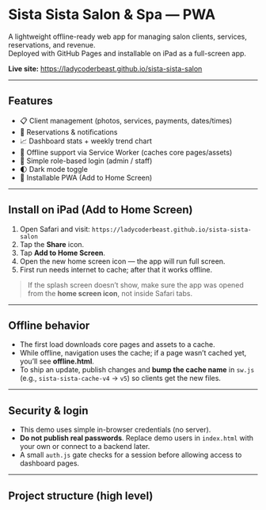 # Sista Sista Salon & Spa — PWA

A lightweight offline-ready web app for managing salon clients, services, reservations, and revenue.  
Deployed with GitHub Pages and installable on iPad as a full-screen app.

**Live site:** https://ladycoderbeast.github.io/sista-sista-salon

---

## Features
- 📋 Client management (photos, services, payments, dates/times)
- 📅 Reservations & notifications
- 📈 Dashboard stats + weekly trend chart
- 💾 Offline support via Service Worker (caches core pages/assets)
- 🔐 Simple role-based login (admin / staff)
- 🌓 Dark mode toggle
- 📱 Installable PWA (Add to Home Screen)

---

## Install on iPad (Add to Home Screen)
1. Open Safari and visit: `https://ladycoderbeast.github.io/sista-sista-salon`
2. Tap the **Share** icon.
3. Tap **Add to Home Screen**.
4. Open the new home screen icon — the app will run full screen.
5. First run needs internet to cache; after that it works offline.

> If the splash screen doesn’t show, make sure the app was opened from the **home screen icon**, not inside Safari tabs.

---

## Offline behavior
- The first load downloads core pages and assets to a cache.
- While offline, navigation uses the cache; if a page wasn’t cached yet, you’ll see **offline.html**.
- To ship an update, publish changes and **bump the cache name** in `sw.js` (e.g., `sista-sista-cache-v4` → `v5`) so clients get the new files.

---

## Security & login
- This demo uses simple in-browser credentials (no server).  
- **Do not publish real passwords**. Replace demo users in `index.html` with your own or connect to a backend later.
- A small `auth.js` gate checks for a session before allowing access to dashboard pages.

---

## Project structure (high level)
